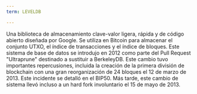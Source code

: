 ```yaml
---
term: LEVELDB

---
```

Una biblioteca de almacenamiento clave-valor ligera, rápida y de código abierto diseñada por Google. Se utiliza en Bitcoin para almacenar el conjunto UTXO, el índice de transacciones y el índice de bloques. Este sistema de base de datos se introdujo en 2012 como parte del Pull Request "Ultraprune" destinado a sustituir a BerkeleyDB. Este cambio tuvo importantes repercusiones, incluida la creación de la primera división de blockchain con una gran reorganización de 24 bloques el 12 de marzo de 2013. Este incidente se detalló en el BIP50. Más tarde, este cambio de sistema llevó incluso a un hard fork involuntario el 15 de mayo de 2013.